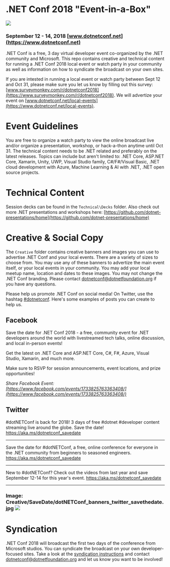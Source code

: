 # .NET Conf 2018 "Event-in-a-Box"
[![](Creative/EventInfo/dotNETConf_banners_email800x200_eventInfo.jpg)](https://www.dotnetconf.net)
### September 12 - 14, 2018 [www.dotnetconf.net](https://www.dotnetconf.net)
.NET Conf is a free, 3 day virtual developer event co-organized by the .NET community and Microsoft. This repo contains creative and technical content for running a .NET Conf 2018 local event or watch party in your community as well as information on how to syndicate the broadcast on your own sites. 

If you are intested in running a local event or watch party between Sept 12 and Oct 31, please make sure you let us know by filling out this survey: [www.surveymonkey.com/r/dotnetconf2018](https://www.surveymonkey.com/r/dotnetconf2018). We will advertize your event on [www.dotnetconf.net/local-events](https://www.dotnetconf.net/local-events).

# Event Guidelines
You are free to organize a watch party to view the online broadcast live and/or organize a presentation, workshop, or hack-a-thon anytime until Oct 31. The technical content needs to be .NET related and preferably on the latest releases. Topics can include but aren't limited to: .NET Core, ASP.NET Core, Xamarin, Unity, UWP, Visual Studio family, C#/F#/Visual Basic, .NET cloud development with Azure, Machine Learning & AI with .NET, .NET open source projects.  

# Technical Content
Session decks can be found in the `Technical\Decks` folder. Also check out more .NET presentations and workshops here: [https://github.com/dotnet-presentations/home](https://github.com/dotnet-presentations/home)


# Creative & Social Copy 
The `Creative` folder contains creative banners and images you can use to advertise .NET Conf and your local events. There are a variety of sizes to choose from. You may use any of these banners to advertize the main event itself, or your local events in your community. You may add your local meetup name, location and dates to these images. You may not change the .NET Conf branding. Please contact [dotnetconf@dotnetfoundation.org](mailto:dotnetconf@dotnetfoundation.org) if you have any questions.  

Please help us promote .NET Conf on social media! On Twitter, use the hashtag [#dotnetconf](https://twitter.com/search?q=%23dotnetconf). Here's some examples of posts you can create to help us. 

## Facebook

Save the date for .NET Conf 2018 - a free, community event for .NET developers around the world with livestreamed tech talks, online discussion, and local in-person events!

Get the latest on .NET Core and ASP.NET Core, C#, F#, Azure, Visual Studio, Xamarin, and much more. 

Make sure to RSVP for session announcements, event locations, and prize opportunities!

*Share Facebook Event: [https://www.facebook.com/events/1733825763363408/](https://www.facebook.com/events/1733825763363408/)*

## Twitter

#dotNETConf is back for 2018! 3 days of free #dotnet #developer content streaming live around the globe. Save the date! https://aka.ms/dotnetconf_savedate

***

Save the date for #dotNETConf, a free, online conference for everyone in the .NET community from beginners to seasoned engineers. https://aka.ms/dotnetconf_savedate

***

New to #dotNETConf? Check out the videos from last year and save September 12-14 for this year's event.  https://aka.ms/dotnetconf_savedate

***
### Image: Creative/SaveDate/dotNETConf_banners_twitter_savethedate.jpg ![](Creative/SaveDate/dotNETConf_banners_twitter_savethedate.jpg)


# Syndication

.NET Conf 2018 will broadcast the first two days of the conference from Microsoft studios. You can syndicate the broadcast on your own developer-focused sites. Take a look at the [syndication instructions](Syndication/Syndication.pdf) and contact [dotnetconf@dotnetfoundation.org](mailto:dotnetconf@dotnetfoundation.org) and let us know you want to be involved!

